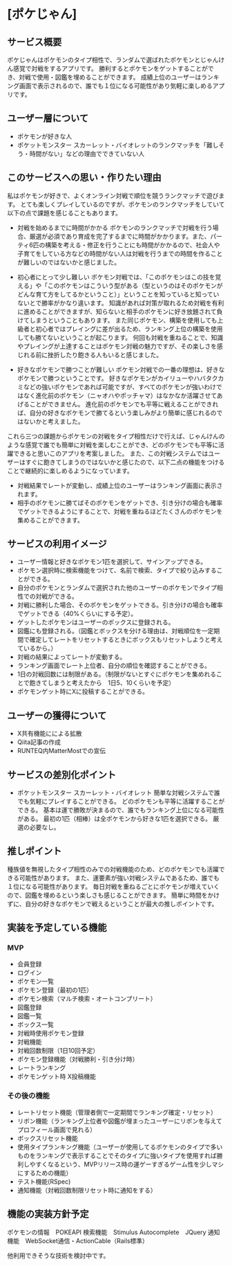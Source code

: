 # [ポケじゃん]

## サービス概要
ポケじゃんはポケモンのタイプ相性で、ランダムで選ばれたポケモンとじゃんけん感覚で対戦をするアプリです。
勝利するとポケモンをゲットすることができ、対戦で使用・図鑑を埋めることができます。
成績上位のユーザーはランキング画面で表示されるので、誰でも１位になる可能性があり気軽に楽しめるアプリです。


## ユーザー層について
* ポケモンが好きな人
* ポケットモンスター スカーレット・バイオレットのランクマッチを「難しそう・時間がない」などの理由でできていない人

## このサービスへの思い・作りたい理由
私はポケモンが好きで、よくオンライン対戦で順位を競うランクマッチで遊びます。
とても楽しくプレイしているのですが、ポケモンのランクマッチをしていて以下の点で課題を感じることもあります。

* 対戦を始めるまでに時間がかかる
ポケモンのランクマッチで対戦を行う場合、厳選が必須であり育成を完了するまでに時間がかかります。また、パーティ6匹の構築を考える・修正を行うことにも時間がかかるので、社会人や子育てをしている方などの時間がない人は対戦を行うまでの時間を作ることが難しいのではないかと感じました。

* 初心者にとって少し難しい
ポケモン対戦では、「このポケモンはこの技を覚える」や「このポケモンはこういう型がある（型というのはそのポケモンがどんな育て方をしてるかということ）」ということを知っていると知っていないとで勝率がかなり違います。
知識があれば対策が取れるため対戦を有利に進めることができますが、知らないと相手のポケモンに好き放題されて負けてしまうということもあります。
また同じポケモン、構築を使用しても上級者と初心者ではプレイングに差が出るため、ランキング上位の構築を使用しても勝てないということが起こります。
何回も対戦を重ねることで、知識やプレイングが上達することはポケモン対戦の魅力ですが、その楽しさを感じれる前に挫折したり飽きる人もいると感じました。

* 好きなポケモンで勝つことが難しい
ポケモン対戦での一番の理想は、好きなポケモンで勝つということです。
好きなポケモンがカイリューやハバタクカミなどの強いポケモンであれば可能ですが、すべてのポケモンが強いわけではなく進化前のポケモン（ニャオハやポッチャマ）はなかなか活躍させてあげることができません。
進化前のポケモンでも平等に戦えることができれば、自分の好きなポケモンで勝てるという楽しみがより簡単に感じれるのではないかと考えました。

これら三つの課題からポケモンの対戦をタイプ相性だけで行えば、じゃんけんのような感覚で誰でも簡単に対戦を楽しむことができ、どのポケモンでも平等に活躍できると思いこのアプリを考案しました。
また、この対戦システムではユーザーはすぐに飽きてしまうのではないかと感じたので、以下二点の機能をつけることで継続的に楽しめるようになっています。
* 対戦結果でレートが変動し、成績上位のユーザーはランキング画面に表示されます。
* 相手のポケモンに勝てばそのポケモンをゲットでき、引き分けの場合も確率でゲットできるようにすることで、対戦を重ねるほどたくさんのポケモンを集めることができます。

## サービスの利用イメージ
* ユーザー情報と好きなポケモン1匹を選択して、サインアップできる。
* ポケモン選択時に検索機能をつけて、名前で検索、タイプで絞り込みすることができる。
* 自分のポケモンとランダムで選択された他のユーザーのポケモンでタイプ相性での対戦ができる。
* 対戦に勝利した場合、そのポケモンをゲットできる。引き分けの場合も確率でゲットできる（40%くらいにする予定）。
* ゲットしたポケモンはユーザーのボックスに登録される。
* 図鑑にも登録される。（図鑑とボックスを分ける理由は、対戦順位を一定期間で確定してレートをリセットするときにボックスもリセットしようと考えているから。）
* 対戦の結果によってレートが変動する。
* ランキング画面でレート上位者、自分の順位を確認することができる。
* 1日の対戦回数には制限がある。（制限がないとすぐにポケモンを集めれることで飽きてしまうと考えたから　1日5、10くらいを予定）
* ポケモンゲット時にXに投稿することができる。

## ユーザーの獲得について
* X共有機能にによる拡散
* Qiita記事の作成
* RUNTEQ内MatterMostでの宣伝

## サービスの差別化ポイント
* ポケットモンスター スカーレット・バイオレット
簡単な対戦システムで誰でも気軽にプレイすることができる。
どのポケモンも平等に活躍することができる。
基本は運で勝敗が決まるので、誰でもランキング上位になる可能性がある。
最初の1匹（相棒）は全ポケモンから好きな1匹を選択できる。
厳選の必要なし。

## 推しポイント
種族値を無視したタイプ相性のみでの対戦機能のため、どのポケモンでも活躍できる可能性があります。
また、運要素が強い対戦システムであるため、誰でも１位になる可能性があります。
毎日対戦を重ねるごとにポケモンが増えていくので、図鑑を埋めるという楽しさも感じることができます。
簡単に時間をかけずに、自分の好きなポケモンで戦えるということが最大の推しポイントです。

## 実装を予定している機能
### MVP
* 会員登録
* ログイン
* ポケモン一覧
* ポケモン登録（最初の1匹）
* ポケモン検索（マルチ検索・オートコンプリート）
* 図鑑登録
* 図鑑一覧
* ボックス一覧
* 対戦時使用ポケモン登録
* 対戦機能
* 対戦回数制限（1日10回予定）
* ポケモン登録機能（対戦勝利・引き分け時）
* レートランキング
* ポケモンゲット時 X投稿機能



### その後の機能
* レートリセット機能（管理者側で一定期間でランキング確定・リセット）
* リボン機能（ランキング上位者や図鑑が埋まったユーザーにリボンを与えてプロフィール画面で見れる）
* ボックスリセット機能
* 使用タイプランキング機能（ユーザーが使用してるポケモンのタイプで多いものをランキングで表示することでそのタイプに強いタイプを使用すれば勝利しやすくなるという、MVPリリース時の運ゲーすぎるゲーム性を少しマシにするための機能）
* テスト機能(RSpec)
* 通知機能（対戦回数制限リセット時に通知をする）

## 機能の実装方針予定
ポケモンの情報　POKEAPI
検索機能　Stimulus Autocomplete　JQuery
通知機能　WebSocket通信・ActionCable（Rails標準）

他利用できそうな技術を検討中です。